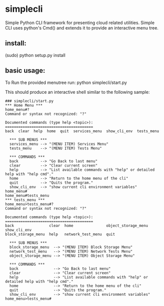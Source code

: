 simplecli
==========

Simple Python CLI framework for presenting cloud related utilities. 
Simple CLI uses python's Cmd() and extends it to provide an interactive menu tree. 



install:
-------
(sudo) python setup.py install


basic usage:
------------
To Run the provided menutree run: 
python simplecli/start.py

This should produce an interactive shell similar to the following sample:
```
### simplecli/start.py 
*** Home Menu ***
home_menu#?
Command or syntax not recognized: "?"

Documented commands (type help <topic>):
========================================
back  clear  help  home  quit  services_menu  show_cli_env  tests_menu

  *** SUB MENUS ***
  services_menu --> "(MENU ITEM) Services Menu"
  tests_menu    --> "(MENU ITEM) Tests Menu"

  *** COMMANDS ***
  back          --> "Go Back to last menu"
  clear         --> "Clear current screen"
  help          --> "List available commands with "help" or detailed help with "help cmd"."
  home          --> "Return to the home menu of the cli"
  quit          --> "Quits the program."
  show_cli_env  --> "show current cli environment variables"
home_menu#
home_menu#tests_menu
*** tests_menu ***
home_menu>tests_menu#?
Command or syntax not recognized: "?"

Documented commands (type help <topic>):
========================================
back                clear  home               object_storage_menu  show_cli_env
block_storage_menu  help   network_test_menu  quit               

  *** SUB MENUS ***
  block_storage_menu  --> "(MENU ITEM) Block Storage Menu"
  network_test_menu   --> "(MENU ITEM) Network Tests Menu"
  object_storage_menu --> "(MENU ITEM) Object Storage Menu"

  *** COMMANDS ***
  back                --> "Go Back to last menu"
  clear               --> "Clear current screen"
  help                --> "List available commands with "help" or detailed help with "help cmd"."
  home                --> "Return to the home menu of the cli"
  quit                --> "Quits the program."
  show_cli_env        --> "show current cli environment variables"
home_menu>tests_menu#
```

